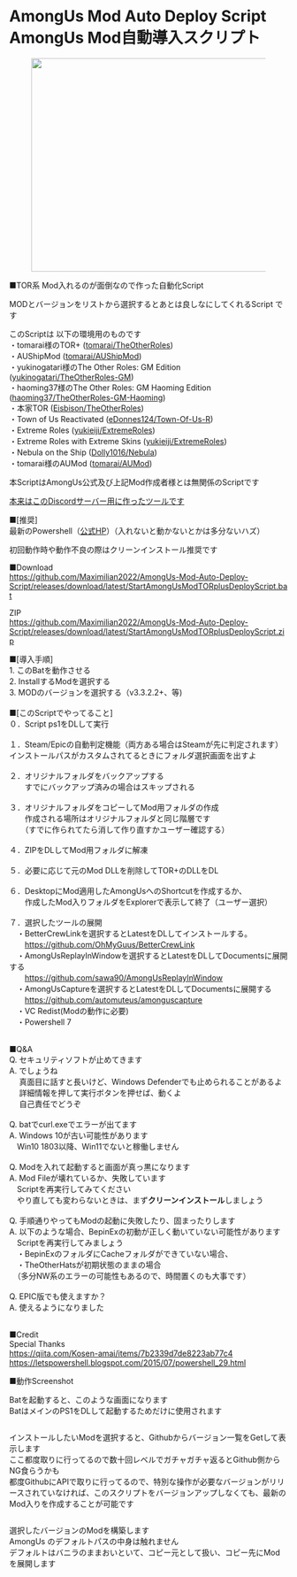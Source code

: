 # AmongUs Mod Auto Deploy Script <br> AmongUs Mod自動導入スクリプト
<!-- wp:image {"id":410,"width":519,"height":386,"sizeSlug":"full","linkDestination":"none"} -->
<figure class="wp-block-image size-full is-resized"><img src="https://blog.kit-a.net/wp-content/uploads/2022/01/SnapCrab_Among-Us-Mod-Auto-Deploy-Tool_2022-1-22_21-30-48_No-00.png" alt="" class="wp-image-410" width="519" height="386"/></figure>
<!-- /wp:image -->

<!-- wp:paragraph -->
<p>■TOR系 Mod入れるのが面倒なので作った自動化Script</p>
<!-- /wp:paragraph -->

<!-- wp:paragraph -->
<p>MODとバージョンをリストから選択するとあとは良しなにしてくれるScript です</p>
<!-- /wp:paragraph -->

<!-- wp:paragraph -->
<p>このScriptは 以下の環境用のものです<br>・tomarai様のTOR+ (<a rel="noreferrer noopener" href="https://github.com/tomarai/TheOtherRoles" target="_blank">tomarai/TheOtherRoles</a>)<br>・AUShipMod (<a rel="noreferrer noopener" href="https://github.com/tomarai/AUShipMod" target="_blank">tomarai/AUShipMod</a>)<br>・yukinogatari様のThe Other Roles: GM Edition (<a href="https://github.com/yukinogatari/TheOtherRoles-GM">yukinogatari/TheOtherRoles-GM</a>)<br>・haoming37様のThe Other Roles: GM Haoming Edition (<a href="https://github.com/haoming37/TheOtherRoles-GM-Haoming">haoming37/TheOtherRoles-GM-Haoming</a>)<br>・本家TOR (<a rel="noreferrer noopener" href="https://github.com/Eisbison/TheOtherRoles" target="_blank">Eisbison/TheOtherRoles</a>)<br>・Town of Us Reactivated (<a rel="noreferrer noopener" href="https://github.com/eDonnes124/Town-Of-Us-R" target="_blank">eDonnes124/Town-Of-Us-R</a>)<br>・Extreme Roles (<a rel="noreferrer noopener" href="https://github.com/yukieiji/ExtremeRoles" target="_blank">yukieiji/ExtremeRoles</a>)<br>・Extreme Roles with Extreme Skins (<a rel="noreferrer noopener" href="https://github.com/yukieiji/ExtremeRoles" target="_blank">yukieiji/ExtremeRoles</a>)<br>・Nebula on the Ship (<a rel="noreferrer noopener" href="https://github.com/Dolly1016/Nebula" target="_blank">Dolly1016/Nebula</a>)<br>・tomarai様のAUMod (<a rel="noreferrer noopener" href="https://github.com/tomarai/AUMod" target="_blank">tomarai/AUMod</a>)</p>
<!-- /wp:paragraph -->

<!-- wp:html -->
<p>本ScriptはAmongUs公式及び上記Mod作成者様とは無関係のScriptです</p>
<p><a href="https://disboard.org/ja/server/906600951924793444" target="_blank" rel="noreferrer noopener">本来はこのDiscordサーバー用に作ったツールです</a></p>
<!-- /wp:html -->

<!-- wp:paragraph -->
<p>■[推奨]<br>最新のPowershell（<a rel="noreferrer noopener" href="https://github.com/PowerShell/PowerShell/releases/tag/v7.2.2" target="_blank">公式HP</a>）（入れないと動かないとかは多分ないハズ）</p>
<!-- /wp:paragraph -->

<!-- wp:paragraph -->
<p>初回動作時や動作不良の際はクリーンインストール推奨です</p>
<!-- /wp:paragraph -->

<!-- wp:paragraph -->
<p>■Download<br><a href="https://github.com/Maximilian2022/AmongUs-Mod-Auto-Deploy-Script/releases/download/latest/StartAmongUsModTORplusDeployScript.bat" target="_blank" rel="noreferrer noopener">https://github.com/Maximilian2022/AmongUs-Mod-Auto-Deploy-Script/releases/download/latest/StartAmongUsModTORplusDeployScript.bat</a></p>
<!-- /wp:paragraph -->

<!-- wp:paragraph -->
<p>ZIP<br><a href="https://github.com/Maximilian2022/AmongUs-Mod-Auto-Deploy-Script/releases/download/latest/StartAmongUsModTORplusDeployScript.zip" target="_blank" rel="noreferrer noopener">https://github.com/Maximilian2022/AmongUs-Mod-Auto-Deploy-Script/releases/download/latest/StartAmongUsModTORplusDeployScript.zip</a></p>
<!-- /wp:paragraph -->

<!-- wp:paragraph -->
<p>■[導入手順] <br>1. このBatを動作させる <br>2. InstallするModを選択する<br>3. MODのバージョンを選択する（v3.3.2.2+、等) <br><br>■[このScriptでやってること] <br>０．Script ps1をDLして実行<br><br>１．Steam/Epicの自動判定機能（両方ある場合はSteamが先に判定されます）<br>       インストールパスがカスタムされてるときにフォルダ選択画面を出すよ <br><br>２．オリジナルフォルダをバックアップする<br>　　すでにバックアップ済みの場合はスキップされる<br><br>３．オリジナルフォルダをコピーしてMod用フォルダの作成<br>　　作成される場所はオリジナルフォルダと同じ階層です<br>　　（すでに作られてたら消して作り直すかユーザー確認する） <br><br>４．ZIPをDLしてMod用フォルダに解凍 <br><br>５．必要に応じて元のMod DLLを削除してTOR+のDLLをDL <br><br>６．DesktopにMod適用したAmongUsへのShortcutを作成するか、<br>　　作成したMod入りフォルダをExplorerで表示して終了（ユーザー選択）<br><br>７．選択したツールの展開<br>　・BetterCrewLinkを選択するとLatestをDLしてインストールする。<br>　　<a rel="noreferrer noopener" href="https://github.com/OhMyGuus/BetterCrewLink" target="_blank">https://github.com/OhMyGuus/BetterCrewLink</a><br>　・AmongUsReplayInWindowを選択するとLatestをDLしてDocumentsに展開する<br>　　<a rel="noreferrer noopener" href="https://github.com/sawa90/AmongUsReplayInWindow" target="_blank">https://github.com/sawa90/AmongUsReplayInWindow</a><br>　・AmongUsCaptureを選択するとLatestをDLしてDocumentsに展開する<br>　　<a rel="noreferrer noopener" href="https://github.com/automuteus/amonguscapture" target="_blank">https://github.com/automuteus/amonguscapture</a><br>　・VC Redist(Modの動作に必要)<br>　・Powershell 7</p>
<!-- /wp:paragraph -->

<!-- wp:paragraph -->
<p><br>■Q&amp;A <br>Q. セキュリティソフトが止めてきます<br>A. でしょうね<br>　 真面目に話すと長いけど、Windows Defenderでも止められることがあるよ<br>　 詳細情報を押して実行ボタンを押せば、動くよ<br>　 自己責任でどうぞ<br><br>Q. batでcurl.exeでエラーが出てます<br>A. Windows 10が古い可能性があります<br>　Win10 1803以降、Win11でないと稼働しません<br><br>Q. Modを入れて起動すると画面が真っ黒になります <br>A. Mod Fileが壊れているか、失敗しています<br>　Scriptを再実行してみてください<br>　やり直しても変わらないときは、まず<strong>クリーンインストール</strong>しましょう<br><br>Q. 手順通りやってもModの起動に失敗したり、固まったりします <br>A. 以下のような場合、BepinExの初動が正しく動いていない可能性があります<br>　Scriptを再実行してみましょう<br>　・BepinExのフォルダにCacheフォルダができていない場合、<br>　・TheOtherHatsが初期状態のままの場合<br>　（多分NW系のエラーの可能性もあるので、時間置くのも大事です）<br><br>Q. EPIC版でも使えますか？<br>A. 使えるようになりました　　</p>
<!-- /wp:paragraph -->

<!-- wp:paragraph -->
<p></p>
<!-- /wp:paragraph -->

<!-- wp:paragraph -->
<p></p>
<!-- /wp:paragraph -->

<!-- wp:paragraph -->
<p><br>■Credit<br>Special Thanks <br><a href="https://qiita.com/Kosen-amai/items/7b2339d7de8223ab77c4" target="_blank" rel="noreferrer noopener">https://qiita.com/Kosen-amai/items/7b2339d7de8223ab77c4</a><br><a href="https://letspowershell.blogspot.com/2015/07/powershell_29.html" target="_blank" rel="noreferrer noopener">https://letspowershell.blogspot.com/2015/07/powershell_29.html</a></p>
<!-- /wp:paragraph -->

<!-- wp:paragraph -->
<p></p>
<!-- /wp:paragraph -->

<!-- wp:paragraph -->
<p></p>
<!-- /wp:paragraph -->

<!-- wp:paragraph -->
<p>■動作Screenshot</p>
<!-- /wp:paragraph -->

<!-- wp:paragraph -->
<p>Batを起動すると、このような画面になります<br>BatはメインのPS1をDLして起動するためだけに使用されます</p>
<!-- /wp:paragraph -->

<!-- wp:image {"id":413,"sizeSlug":"large","linkDestination":"none"} -->
<figure class="wp-block-image size-large"><img src="https://blog.kit-a.net/wp-content/uploads/2022/01/image-1024x329.png" alt="" class="wp-image-413"/></figure>
<!-- /wp:image -->

<!-- wp:paragraph -->
<p>インストールしたいModを選択すると、Githubからバージョン一覧をGetして表示します<br>ここ都度取りに行ってるので数十回レベルでガチャガチャ返るとGithub側からNG食らうかも<br>都度GithubにAPIで取りに行ってるので、特別な操作が必要なバージョンがリリースされていなければ、このスクリプトをバージョンアップしなくても、最新のMod入りを作成することが可能です</p>
<!-- /wp:paragraph -->

<!-- wp:image {"id":415,"sizeSlug":"large","linkDestination":"none"} -->
<figure class="wp-block-image size-large"><img src="https://blog.kit-a.net/wp-content/uploads/2022/01/image-1-1024x327.png" alt="" class="wp-image-415"/></figure>
<!-- /wp:image -->

<!-- wp:paragraph -->
<p>選択したバージョンのModを構築します<br>AmongUs のデフォルトパスの中身は触れません<br>デフォルトはバニラのままおいといて、コピー元として扱い、コピー先にModを展開します</p>
<!-- /wp:paragraph -->

<!-- wp:image {"id":416,"sizeSlug":"large","linkDestination":"none"} -->
<figure class="wp-block-image size-large"><img src="https://blog.kit-a.net/wp-content/uploads/2022/01/image-2-1024x398.png" alt="" class="wp-image-416"/></figure>
<!-- /wp:image -->
